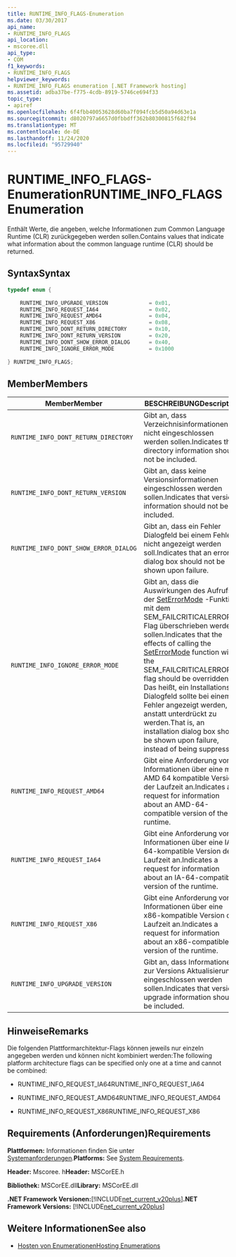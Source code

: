 ```yaml
---
title: RUNTIME_INFO_FLAGS-Enumeration
ms.date: 03/30/2017
api_name:
- RUNTIME_INFO_FLAGS
api_location:
- mscoree.dll
api_type:
- COM
f1_keywords:
- RUNTIME_INFO_FLAGS
helpviewer_keywords:
- RUNTIME_INFO_FLAGS enumeration [.NET Framework hosting]
ms.assetid: adba37be-f775-4cdb-8919-5746ce694f33
topic_type:
- apiref
ms.openlocfilehash: 6f4fbb40053628d60ba7f094fcb5d50a94d63e1a
ms.sourcegitcommit: d8020797a6657d0fbbdff362b80300815f682f94
ms.translationtype: MT
ms.contentlocale: de-DE
ms.lasthandoff: 11/24/2020
ms.locfileid: "95729940"
---
```

# <a name="runtime_info_flags-enumeration"></a><span data-ttu-id="d2229-102">RUNTIME_INFO_FLAGS-Enumeration</span><span class="sxs-lookup"><span data-stu-id="d2229-102">RUNTIME_INFO_FLAGS Enumeration</span></span>

<span data-ttu-id="d2229-103">Enthält Werte, die angeben, welche Informationen zum Common Language Runtime (CLR) zurückgegeben werden sollen.</span><span class="sxs-lookup"><span data-stu-id="d2229-103">Contains values that indicate what information about the common language runtime (CLR) should be returned.</span></span>  
  
## <a name="syntax"></a><span data-ttu-id="d2229-104">Syntax</span><span class="sxs-lookup"><span data-stu-id="d2229-104">Syntax</span></span>  
  
```cpp  
typedef enum {  
  
    RUNTIME_INFO_UPGRADE_VERSION             = 0x01,  
    RUNTIME_INFO_REQUEST_IA64                = 0x02,  
    RUNTIME_INFO_REQUEST_AMD64               = 0x04,  
    RUNTIME_INFO_REQUEST_X86                 = 0x08,  
    RUNTIME_INFO_DONT_RETURN_DIRECTORY       = 0x10,  
    RUNTIME_INFO_DONT_RETURN_VERSION         = 0x20,  
    RUNTIME_INFO_DONT_SHOW_ERROR_DIALOG      = 0x40,  
    RUNTIME_INFO_IGNORE_ERROR_MODE           = 0x1000  
  
} RUNTIME_INFO_FLAGS;  
```  
  
## <a name="members"></a><span data-ttu-id="d2229-105">Member</span><span class="sxs-lookup"><span data-stu-id="d2229-105">Members</span></span>  
  
|<span data-ttu-id="d2229-106">Member</span><span class="sxs-lookup"><span data-stu-id="d2229-106">Member</span></span>|<span data-ttu-id="d2229-107">BESCHREIBUNG</span><span class="sxs-lookup"><span data-stu-id="d2229-107">Description</span></span>|  
|------------|-----------------|  
|`RUNTIME_INFO_DONT_RETURN_DIRECTORY`|<span data-ttu-id="d2229-108">Gibt an, dass Verzeichnisinformationen nicht eingeschlossen werden sollen.</span><span class="sxs-lookup"><span data-stu-id="d2229-108">Indicates that directory information should not be included.</span></span>|  
|`RUNTIME_INFO_DONT_RETURN_VERSION`|<span data-ttu-id="d2229-109">Gibt an, dass keine Versionsinformationen eingeschlossen werden sollen.</span><span class="sxs-lookup"><span data-stu-id="d2229-109">Indicates that version information should not be included.</span></span>|  
|`RUNTIME_INFO_DONT_SHOW_ERROR_DIALOG`|<span data-ttu-id="d2229-110">Gibt an, dass ein Fehler Dialogfeld bei einem Fehler nicht angezeigt werden soll.</span><span class="sxs-lookup"><span data-stu-id="d2229-110">Indicates that an error dialog box should not be shown upon failure.</span></span>|  
|`RUNTIME_INFO_IGNORE_ERROR_MODE`|<span data-ttu-id="d2229-111">Gibt an, dass die Auswirkungen des Aufrufs der [SetErrorMode](/windows/win32/api/errhandlingapi/nf-errhandlingapi-seterrormode) -Funktion mit dem SEM_FAILCRITICALERRORS-Flag überschrieben werden sollen.</span><span class="sxs-lookup"><span data-stu-id="d2229-111">Indicates that the effects of calling the [SetErrorMode](/windows/win32/api/errhandlingapi/nf-errhandlingapi-seterrormode) function with the SEM_FAILCRITICALERRORS flag should be overridden.</span></span> <span data-ttu-id="d2229-112">Das heißt, ein Installations Dialogfeld sollte bei einem Fehler angezeigt werden, anstatt unterdrückt zu werden.</span><span class="sxs-lookup"><span data-stu-id="d2229-112">That is, an installation dialog box should be shown upon failure, instead of being suppressed.</span></span>|  
|`RUNTIME_INFO_REQUEST_AMD64`|<span data-ttu-id="d2229-113">Gibt eine Anforderung von Informationen über eine mit AMD 64 kompatible Version der Laufzeit an.</span><span class="sxs-lookup"><span data-stu-id="d2229-113">Indicates a request for information about an AMD-64-compatible version of the runtime.</span></span>|  
|`RUNTIME_INFO_REQUEST_IA64`|<span data-ttu-id="d2229-114">Gibt eine Anforderung von Informationen über eine IA-64-kompatible Version der Laufzeit an.</span><span class="sxs-lookup"><span data-stu-id="d2229-114">Indicates a request for information about an IA-64-compatible version of the runtime.</span></span>|  
|`RUNTIME_INFO_REQUEST_X86`|<span data-ttu-id="d2229-115">Gibt eine Anforderung von Informationen über eine x86-kompatible Version der Laufzeit an.</span><span class="sxs-lookup"><span data-stu-id="d2229-115">Indicates a request for information about an x86-compatible version of the runtime.</span></span>|  
|`RUNTIME_INFO_UPGRADE_VERSION`|<span data-ttu-id="d2229-116">Gibt an, dass Informationen zur Versions Aktualisierung eingeschlossen werden sollen.</span><span class="sxs-lookup"><span data-stu-id="d2229-116">Indicates that version upgrade information should be included.</span></span>|  
  
## <a name="remarks"></a><span data-ttu-id="d2229-117">Hinweise</span><span class="sxs-lookup"><span data-stu-id="d2229-117">Remarks</span></span>  

 <span data-ttu-id="d2229-118">Die folgenden Plattformarchitektur-Flags können jeweils nur einzeln angegeben werden und können nicht kombiniert werden:</span><span class="sxs-lookup"><span data-stu-id="d2229-118">The following platform architecture flags can be specified only one at a time and cannot be combined:</span></span>  
  
- <span data-ttu-id="d2229-119">RUNTIME_INFO_REQUEST_IA64</span><span class="sxs-lookup"><span data-stu-id="d2229-119">RUNTIME_INFO_REQUEST_IA64</span></span>  
  
- <span data-ttu-id="d2229-120">RUNTIME_INFO_REQUEST_AMD64</span><span class="sxs-lookup"><span data-stu-id="d2229-120">RUNTIME_INFO_REQUEST_AMD64</span></span>  
  
- <span data-ttu-id="d2229-121">RUNTIME_INFO_REQUEST_X86</span><span class="sxs-lookup"><span data-stu-id="d2229-121">RUNTIME_INFO_REQUEST_X86</span></span>  
  
## <a name="requirements"></a><span data-ttu-id="d2229-122">Requirements (Anforderungen)</span><span class="sxs-lookup"><span data-stu-id="d2229-122">Requirements</span></span>  

 <span data-ttu-id="d2229-123">**Plattformen:** Informationen finden Sie unter [Systemanforderungen](../../get-started/system-requirements.md).</span><span class="sxs-lookup"><span data-stu-id="d2229-123">**Platforms:** See [System Requirements](../../get-started/system-requirements.md).</span></span>  
  
 <span data-ttu-id="d2229-124">**Header:** Mscoree. h</span><span class="sxs-lookup"><span data-stu-id="d2229-124">**Header:** MSCorEE.h</span></span>  
  
 <span data-ttu-id="d2229-125">**Bibliothek:** MSCorEE.dll</span><span class="sxs-lookup"><span data-stu-id="d2229-125">**Library:** MSCorEE.dll</span></span>  
  
 <span data-ttu-id="d2229-126">**.NET Framework Versionen:**[!INCLUDE[net_current_v20plus](../../../../includes/net-current-v20plus-md.md)]</span><span class="sxs-lookup"><span data-stu-id="d2229-126">**.NET Framework Versions:** [!INCLUDE[net_current_v20plus](../../../../includes/net-current-v20plus-md.md)]</span></span>  
  
## <a name="see-also"></a><span data-ttu-id="d2229-127">Weitere Informationen</span><span class="sxs-lookup"><span data-stu-id="d2229-127">See also</span></span>

- [<span data-ttu-id="d2229-128">Hosten von Enumerationen</span><span class="sxs-lookup"><span data-stu-id="d2229-128">Hosting Enumerations</span></span>](hosting-enumerations.md)
